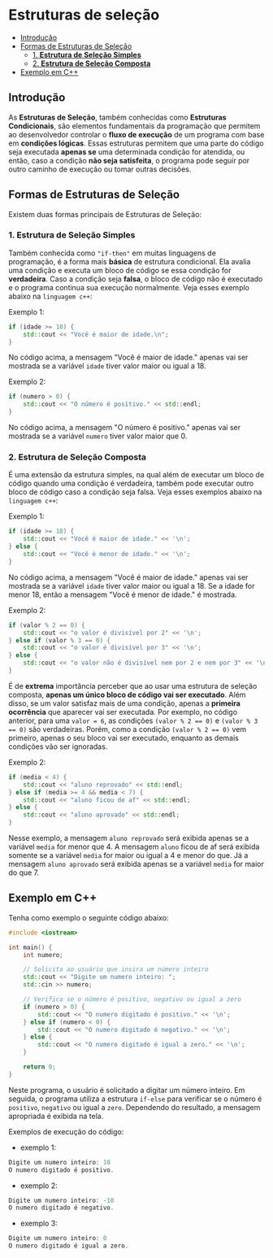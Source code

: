 # Estruturas de seleção

<!-- toc -->
- [Introdução](#introdução)
- [Formas de Estruturas de Seleção](#formas-de-estruturas-de-seleção)
  - [1. **Estrutura de Seleção Simples**](#1-estrutura-de-seleção-simples)
  - [2. **Estrutura de Seleção Composta**](#2-estrutura-de-seleção-composta)
- [Exemplo em C++](#exemplo-em-c)
<!-- toc -->

## Introdução

As **Estruturas de Seleção**, também conhecidas como **Estruturas Condicionais**,
são elementos fundamentais da programação que permitem ao desenvolvedor controlar
o **fluxo de execução** de um programa com base em **condições lógicas**. Essas
estruturas permitem que uma parte do código seja executada **apenas se** uma
determinada condição for atendida, ou então, caso a condição **não seja satisfeita**,
o programa pode seguir por outro caminho de execução ou tomar outras decisões.

## Formas de Estruturas de Seleção

Existem duas formas principais de Estruturas de Seleção:

### 1. **Estrutura de Seleção Simples**

Também conhecida como `"if-then"` em muitas linguagens de programação, é a forma
mais **básica** de estrutura condicional. Ela avalia uma condição e executa um
bloco de código se essa condição for **verdadeira**. Caso a condição seja **falsa**,
o bloco de código não é executado e o programa continua sua execução normalmente.
Veja esses exemplo abaixo na `linguagem c++`:

Exemplo 1:

```c++
if (idade >= 18) {
    std::cout << "Você é maior de idade.\n";
}
```

No código acima, a mensagem "Você é maior de idade." apenas vai ser mostrada se
a variável `idade` tiver valor maior ou igual a 18.

Exemplo 2:

```c++
if (numero > 0) {
    std::cout << "O número é positivo." << std::endl;
}
```

No código acima, a mensagem "O número é positivo." apenas vai ser mostrada se
a variável `numero` tiver valor maior que 0.

### 2. **Estrutura de Seleção Composta**

É uma extensão da estrutura simples, na qual além de executar um bloco de código
quando uma condição é verdadeira, também pode executar outro bloco de código caso
a condição seja falsa. Veja esses exemplos abaixo na `linguagem c++`:

Exemplo 1:

```c++
if (idade >= 18) {
    std::cout << "Você é maior de idade." << '\n';
} else {
    std::cout << "Você é menor de idade." << '\n';
}
```

No código acima, a mensagem "Você é maior de idade." apenas vai ser mostrada se
a variável `idade` tiver valor maior ou igual a 18. Se a idade for menor 18, então
a mensagem "Você é menor de idade." é mostrada.

Exemplo 2:

```c++
if (valor % 2 == 0) {
    std::cout << "o valor é divisível por 2" << '\n';
} else if (valor % 3 == 0) {
    std::cout << "o valor é divisível por 3" << '\n';
} else {
    std::cout << "o valor não é divisível nem por 2 e nem por 3" << '\n';
}
```

É de **extrema** importância perceber que ao usar uma estrutura de seleção composta,
**apenas um único bloco de código vai ser executado**. Além disso, se um valor
satisfaz mais de uma condição, apenas a **primeira ocorrência** que aparecer vai
ser executada. Por exemplo, no código anterior, para uma `valor = 6`, as condições
`(valor % 2 == 0)` e `(valor % 3 == 0)` são verdadeiras. Porém, como a condição
`(valor % 2 == 0)` vem primeiro, apenas o seu bloco vai ser executado, enquanto
as demais condições vão ser ignoradas.

Exemplo 2:

```c++
if (media < 4) {
    std::cout << "aluno reprovado" << std::endl;
} else if (media >= 4 && media < 7) {
    std::cout << "aluno ficou de af" << std::endl;
} else {
    std::cout << "aluno aprovado" << std::endl;
}
```

Nesse exemplo, a mensagem `aluno reprovado` será exibida apenas se a variável `media` for
menor que 4. A mensagem `aluno` ficou de af será exibida somente se a variável `media` for
maior ou igual a 4 e menor do que. Já a mensagem `aluno aprovado` será exibida apenas se
a variável `media` for maior do que 7.

## Exemplo em C++

Tenha como exemplo o seguinte código abaixo:

```c++
#include <iostream>

int main() {
    int numero;

    // Solicita ao usuário que insira um número inteiro
    std::cout << "Digite um numero inteiro: ";
    std::cin >> numero;

    // Verifica se o número é positivo, negativo ou igual a zero
    if (numero > 0) {
        std::cout << "O numero digitado é positivo." << '\n';
    } else if (numero < 0) {
        std::cout << "O numero digitado é negativo." << '\n';
    } else {
        std::cout << "O numero digitado é igual a zero." << '\n';
    }

    return 0;
}
```

Neste programa, o usuário é solicitado a digitar um número inteiro. Em seguida,
o programa utiliza a estrutura `if-else` para verificar se o número é `positivo`,
`negativo` ou igual a `zero`. Dependendo do resultado, a mensagem apropriada é exibida
na tela.  

Exemplos de execução do código:

- exemplo 1:

```c++
Digite um numero inteiro: 10
O numero digitado é positivo.
```

- exemplo 2:

```c++
Digite um numero inteiro: -10
O numero digitado é negativo.
```

- exemplo 3:

```c++
Digite um numero inteiro: 0
O numero digitado é igual a zero.
```

